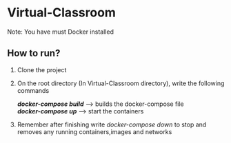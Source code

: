 # Virtual-Classroom
Note: You have must Docker installed

## How to run?
1. Clone the project
2. On the root directory (In Virtual-Classroom directory), write the following commands

      <i><b>docker-compose build</b></i> --> builds the docker-compose file <br>
      <i><b>docker-compose up</b></i> --> start the containers <br>
  
3. Remember after finishing write <i>docker-compose down</i> to stop and removes any running containers,images and networks
